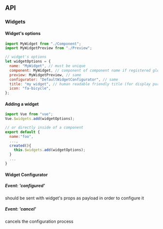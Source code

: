 ## API

### Widgets

#### Widget's options

```js
import MyWidget from "./Component";
import MyWidgetPreview from "./Preview";

// widget's options
let widgetOptions = {
  name: "MyWidget", // must be unique
  component: MyWidget, // component of component name if registered globally
  preview: MyWidgetPreview, // same
  configurator: "DefaultWidgetConfigurator", // same
  title: "my widget", // human readable friendly title (for display purposes)
  icon: "fa-bicycle",
};
```

#### Adding a widget

```js
import Vue from "vue";
Vue.$widgets.add(widgetOptions);

// or directly inside of a component
export default {
  name:"foo",
  ...,
  created(){
    this.$widgets.add(widgetOptions);
  }
  ...
}
```

#### Widget Configurator

##### Event: 'configured'

should be sent with widget's props as payload in order to configure it

##### Event: 'cancel'

cancels the configuration process
